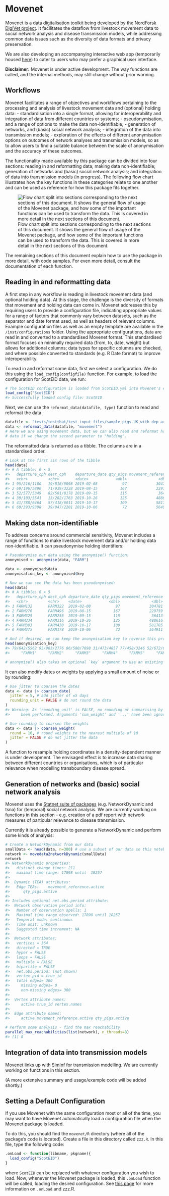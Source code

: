 
<!-- README.md is generated from README.Rmd. Please edit that file -->

# Movenet

Movenet is a data digitalisation toolkit being developed by the
[NordForsk DigiVet
project](https://www.nordforsk.org/projects/digitalisation-livestock-data-improve-veterinary-public-health).
It facilitates the dataflow from livestock movement data to social
network analysis and disease transmission models, while addressing
common data issues such as the diversity of data formats and privacy
preservation.

We are also developing an accompanying interactive web app (temporarily
housed [here](https://github.com/digivet-consortium/movenetapp)) to
cater to users who may prefer a graphical user interface.

**Disclaimer:** Movenet is under active development. The way functions
are called, and the internal methods, may still change without prior
warning.

## Workflows

Movenet facilitates a range of objectives and workflows pertaining to
the processing and analysis of livestock movement data and (optional)
holding data: - standardisation into a single format, allowing for
interoperability and integration of data from different countries or
systems; - pseudonymisation, and a range of options to make the data
non-identifiable; - generation of networks, and (basic) social network
analysis; - integration of the data into transmission models; -
exploration of the effects of different anonymisation options on
outcomes of network analyses and transmission models, so as to allow
users to find a suitable balance between the scale of anonymisation and
the accuracy of these outcomes.

The functionality made available by this package can be divided into
four sections: reading in and reformatting data; making data
non-identifiable; generation of networks and (basic) social network
analysis; and integration of data into transmission models (in
progress). The following flow chart illustrates how the key functions in
these categories relate to one another and can be used as reference for
how this package fits together.

<figure>
<img src="man/figures/readme-flowchart.svg"
alt="Flow chart split into sections corresponding to the next sections of this document. It shows the general flow of usage of the Movenet package, and how some of the important functions can be used to transform the data. This is covered in more detail in the next sections of this document." />
<figcaption aria-hidden="true">Flow chart split into sections
corresponding to the next sections of this document. It shows the
general flow of usage of the Movenet package, and how some of the
important functions can be used to transform the data. This is covered
in more detail in the next sections of this document.</figcaption>
</figure>

The remaining sections of this document explain how to use the package
in more detail, with code samples. For even more detail, consult the
documentation of each function.

## Reading in and reformatting data

A first step in any workflow is reading in livestock movement data (and
optional holding data). At this stage, the challenge is the diversity of
formats that movement and holding data can come in. Movenet addresses
this by requiring users to provide a configuration file, indicating
appropriate values for a range of factors that commonly vary between
datasets, such as the separator and date format used, as well as headers
of relevant columns. Example configuration files as well as an empty
template are available in the `/inst/configurations` folder. Using the
appropriate configurations, data are read in and converted to a
standardised Movenet format. This standardised format focuses on
minimally required data (from, to, date, weight) but allows for
additional columns; data types for specific columns are checked, and
where possible converted to standards (e.g. R Date format) to improve
interoperability.

To read in and reformat some data, first we select a configuration. We
do this using the `load_config(configfile)` function. For example, to
load the configuration for ScotEID data, we run:

``` r
# The ScotEID configuration is loaded from ScotEID.yml into Movenet's environment.
load_config("ScotEID")
#> Successfully loaded config file: ScotEID
```

Next, we can use the `reformat_data(datafile, type)` function to read
and reformat the data.

``` r
datafile <- "tests/testthat/test_input_files/sample_pigs_UK_with_dep_arr_dates.csv"
data <- reformat_data(datafile, "movement")
# Here we are using movement data, but we can also read and reformat holding
# data if we change the second parameter to "holding".
```

The reformatted data is returned as a tibble. The columns are in a
standardised order.

``` r
# Look at the first six rows of the tibble
head(data)
#> # A tibble: 6 × 5
#>   departure_cph dest_cph    departure_date qty_pigs movement_reference
#>   <chr>         <chr>       <date>            <dbl>              <dbl>
#> 1 95/216/1100   19/818/9098 2019-02-08           97             304781
#> 2 69/196/5890   71/939/3228 2019-08-15          167             229759
#> 3 52/577/5349   82/501/8178 2019-09-15          115              36413
#> 4 39/103/5541   13/282/1763 2019-10-26          125             488616
#> 5 41/788/6464   57/418/6011 2019-10-17          109             581785
#> 6 69/393/9398   39/947/2201 2019-10-06           72             564911
```

## Making data non-identifiable

To address concerns around commercial sensitivity, Movenet includes a
range of functions to make livestock movement data and/or holding data
non-identifiable. It can pseudonymise holding identifiers:

``` r
# Pseudonymise our data using the anonymise() function:
anonymised <- anonymise(data, "FARM")

data <- anonymised$data
anonymisation_key <- anonymised$key

# Now we can see the data has been pseudonymised:
head(data)
#> # A tibble: 6 × 5
#>   departure_cph dest_cph departure_date qty_pigs movement_reference
#>   <chr>         <chr>    <date>            <dbl>              <dbl>
#> 1 FARM132       FARM322  2019-02-08           97             304781
#> 2 FARM276       FARM496  2019-08-15          167             229759
#> 3 FARM329       FARM256  2019-09-15          115              36413
#> 4 FARM334       FARM316  2019-10-26          125             488616
#> 5 FARM393       FARM430  2019-10-17          109             581785
#> 6 FARM375       FARM178  2019-10-06           72             564911

# And if desired, we can keep the anonymisation key to reverse this process later:
head(anonymisation_key)
#> 79/642/5562 95/903/2776 86/580/7898 31/473/4857 77/458/3246 52/672/6036 
#>     "FARM1"     "FARM2"     "FARM3"     "FARM4"     "FARM5"     "FARM6"

# anonymise() also takes an optional `key` argument to use an existing key
```

It can also modify dates or weights by applying a small amount of noise
or by rounding:

``` r
# Use jitter to coarsen the dates
data <- data |> coarsen_date(
  jitter = 5, # add jitter of ±5 days
  rounding_unit = FALSE # do not round the data
)
#> Warning: As 'rounding_unit' is FALSE, no rounding or summarising by date has
#>     been performed. Arguments 'sum_weight' and '...' have been ignored.

# Use rounding to coarsen the weights
data <- data |> coarsen_weight(
  round = 10, # round weights to the nearest multiple of 10
  jitter = FALSE # do not jitter the data
)
```

A function to resample holding coordinates in a density-dependent manner
is under development. The envisaged effect is to increase data sharing
between different countries or organisations, which is of particular
relevance when modelling transboundary disease spread.

## Generation of networks and (basic) social network analysis

Movenet uses the [Statnet suite of
packages](https://statnet.org/packages/) (e.g. NetworkDynamic and tsna)
for (temporal) social network analysis. We are currently working on
functions in this section - e.g. creation of a pdf report with network
measures of particular relevance to disease transmission.

Currently it is already possible to generate a NetworkDynamic and
perform some kinds of analysis:

``` r
# Create a NetworkDynamic from our data
smallData <- head(data, n=300) # use a subset of our data so this notebook knits faster
network <- movedata2networkDynamic(smallData)
network
#> NetworkDynamic properties:
#>   distinct change times: 211 
#>   maximal time range: 17898 until  18257 
#> 
#>  Dynamic (TEA) attributes:
#>   Edge TEAs:    movement_reference.active 
#>      qty_pigs.active 
#> 
#> Includes optional net.obs.period attribute:
#>  Network observation period info:
#>   Number of observation spells: 1 
#>   Maximal time range observed: 17898 until 18257 
#>   Temporal mode: continuous 
#>   Time unit: unknown 
#>   Suggested time increment: NA 
#> 
#>  Network attributes:
#>   vertices = 364 
#>   directed = TRUE 
#>   hyper = FALSE 
#>   loops = FALSE 
#>   multiple = FALSE 
#>   bipartite = FALSE 
#>   net.obs.period: (not shown)
#>   vertex.pid = true_id 
#>   total edges= 300 
#>     missing edges= 0 
#>     non-missing edges= 300 
#> 
#>  Vertex attribute names: 
#>     active true_id vertex.names 
#> 
#>  Edge attribute names: 
#>     active movement_reference.active qty_pigs.active

# Perform some analysis - find the max reachability
parallel_max_reachabilities(list(network), n_threads=8)
#> [1] 8
```

## Integration of data into transmission models

Movenet links up with [SimInf](https://github.com/stewid/SimInf) for
transmission modelling. We are currently working on functions in this
section.

(A more extensive summary and usage/example code will be added shortly.)

## Setting a Default Configuration

If you use Movenet with the same configuration most or all of the time,
you may want to have Movenet automatically load a configuration file
when the Movenet package is loaded.

To do this, you should find the `movenet/R` directory (where all of the
package’s code is located). Create a file in this directory called
`zzz.R`. In this file, type the following code:

``` r
.onLoad <- function(libname, pkgname){
  load_config("ScotEID")
}
```

where `ScotEID` can be replaced with whatever configuration you wish to
load. Now, whenever the Movenet package is loaded, this `.onLoad`
function will be called, loading the desired configuration. See [this
page](https://r-pkgs.org/Code.html#sec-code-onLoad-onAttach) for more
information on `.onLoad` and zzz.R.
